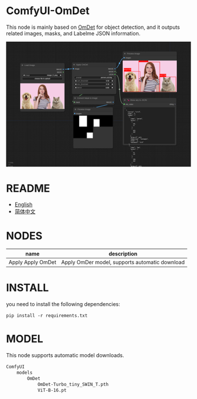 # ComfyUI-OmDet
This node is mainly based on [OmDet](https://github.com/om-ai-lab/OmDet) for object detection, and it outputs related images, masks, and Labelme JSON information.

![image](/docs/workflow.png)

# README
- [English](README.md)
- [简体中文](readme/README.zh_CN.md)

# NODES
|name                          |description                                        |
|------------------------------|---------------------------------------------------|
|Apply Apply OmDet             |Apply OmDer model, supports automatic download     |

# INSTALL
you need to install the following dependencies:

```
pip install -r requirements.txt
```

# MODEL
This node supports automatic model downloads.

```
ComfyUI
    models
        OmDet
            OmDet-Turbo_tiny_SWIN_T.pth
            ViT-B-16.pt
```
